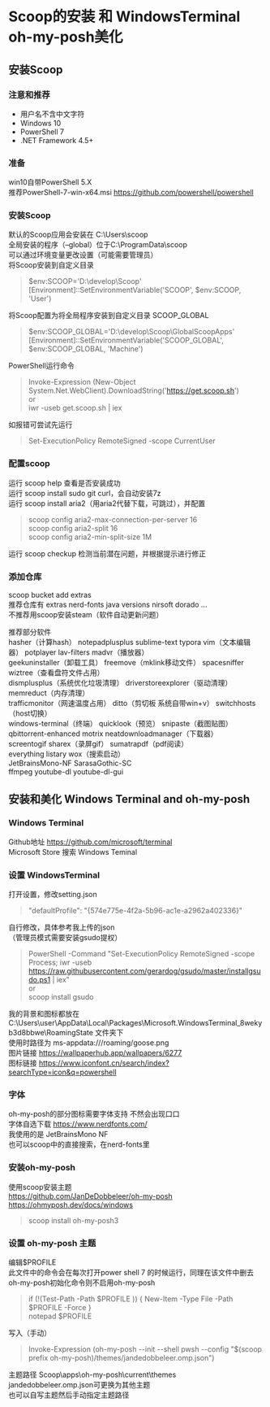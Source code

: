 # Scoop的安装 和 WindowsTerminal oh-my-posh美化



## 安装Scoop

### 注意和推荐
- 用户名不含中文字符
- Windows 10
- PowerShell 7
- .NET Framework 4.5+

### 准备
win10自带PowerShell 5.X  
推荐PowerShell-7-win-x64.msi  https://github.com/powershell/powershell

### 安装Scoop
默认的Scoop应用会安装在 C:\Users<user>\scoop  
全局安装的程序（–global）位于C:\ProgramData\scoop  
可以通过环境变量更改设置（可能需要管理员）  
将Scoop安装到自定义目录
>\$env:SCOOP='D:\develop\Scoop'  
>[Environment]::SetEnvironmentVariable('SCOOP', $env:SCOOP, 'User')

将Scoop配置为将全局程序安装到自定义目录 SCOOP_GLOBAL
>\$env:SCOOP_GLOBAL='D:\develop\Scoop\GlobalScoopApps'  
>[Environment]::SetEnvironmentVariable('SCOOP_GLOBAL', $env:SCOOP_GLOBAL, 'Machine')


PowerShell运行命令
>Invoke-Expression (New-Object System.Net.WebClient).DownloadString('https://get.scoop.sh')  
>or  
>iwr -useb get.scoop.sh | iex

如报错可尝试先运行
>Set-ExecutionPolicy RemoteSigned -scope CurrentUser

### 配置scoop
运行 scoop help 查看是否安装成功  
运行 scoop install sudo git curl，会自动安装7z  
运行 scoop install aria2（用aria2代替下载，可跳过），并配置
>scoop config aria2-max-connection-per-server 16  
>scoop config aria2-split 16  
>scoop config aria2-min-split-size 1M  

运行 scoop checkup 检测当前潜在问题，并根据提示进行修正

### 添加仓库
scoop bucket add extras  
推荐仓库有 extras nerd-fonts java versions nirsoft dorado ...  
不推荐用scoop安装steam（软件自动更新问题）  
  
推荐部分软件  
hasher（计算hash） notepadplusplus sublime-text typora vim（文本编辑器） potplayer lav-filters madvr（播放器）  
geekuninstaller（卸载工具） freemove（mklink移动文件） spacesniffer wiztree（查看盘符文件占用）  
dismplusplus（系统优化垃圾清理） driverstoreexplorer（驱动清理） memreduct（内存清理）  
trafficmonitor（网速温度占用） ditto（剪切板 系统自带win+v） switchhosts（host切换）  
windows-terminal（终端） quicklook（预览） snipaste（截图贴图）  
qbittorrent-enhanced motrix neatdownloadmanager（下载器）  
screentogif sharex（录屏gif） sumatrapdf（pdf阅读）  
everything listary wox（搜索启动）  
JetBrainsMono-NF SarasaGothic-SC  
ffmpeg youtube-dl youtube-dl-gui  







## 安装和美化 Windows Terminal and oh-my-posh

### Windows Terminal
Github地址 https://github.com/microsoft/terminal  
Microsoft Store 搜索 Windows Teminal

### 设置 WindowsTerminal
打开设置，修改setting.json
>"defaultProfile": "{574e775e-4f2a-5b96-ac1e-a2962a402336}"

自行修改，具体参考我上传的json  
（管理员模式需要安装gsudo提权）
>PowerShell -Command "Set-ExecutionPolicy RemoteSigned -scope Process; iwr -useb https://raw.githubusercontent.com/gerardog/gsudo/master/installgsudo.ps1 | iex"  
>or    
>scoop install gsudo  

我的背景和图标都放在 C:\Users\user\AppData\Local\Packages\Microsoft.WindowsTerminal_8wekyb3d8bbwe\RoamingState 文件夹下  
使用时路径为 ms-appdata:///roaming/goose.png  
图片链接 https://wallpaperhub.app/wallpapers/6277  
图标链接 https://www.iconfont.cn/search/index?searchType=icon&q=powershell

### 字体
oh-my-posh的部分图标需要字体支持 不然会出现口口  
字体自选下载 https://www.nerdfonts.com/  
我使用的是 JetBrainsMono NF  
也可以scoop中的直接搜索，在nerd-fonts里

### 安装oh-my-posh
使用scoop安装主题  
https://github.com/JanDeDobbeleer/oh-my-posh  
https://ohmyposh.dev/docs/windows  
>scoop install oh-my-posh3

### 设置 oh-my-posh 主题
编辑$PROFILE  
此文件中的命令会在每次打开power shell 7 的时候运行，同理在该文件中删去oh-my-posh初始化命令则不启用oh-my-posh
>if (!(Test-Path -Path \$PROFILE )) { New-Item -Type File -Path $PROFILE -Force }  
>notepad $PROFILE

写入（手动）
>Invoke-Expression (oh-my-posh --init --shell pwsh --config "$(scoop prefix oh-my-posh)/themes/jandedobbeleer.omp.json")

主题路径 Scoop\apps\oh-my-posh\current\themes  
jandedobbeleer.omp.json可更换为其他主题  
也可以自写主题然后手动指定主题路径
